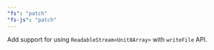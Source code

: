 ```yaml
---
"fs": "patch"
"fs-js": "patch"
---
```


Add support for using `ReadableStream<Unit8Array>` with `writeFile` API.

